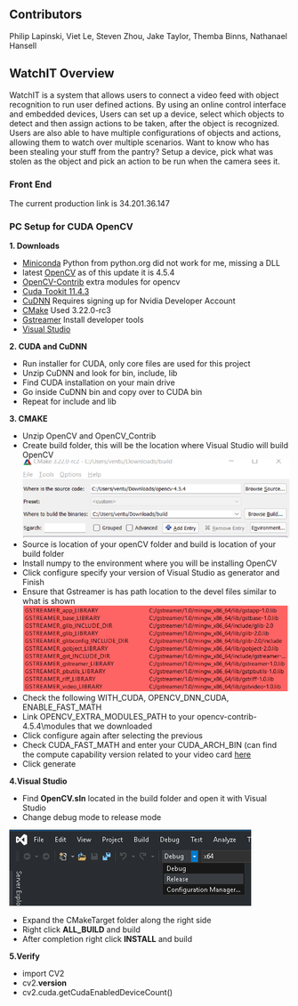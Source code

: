 ## Contributors

Philip Lapinski, Viet Le, Steven Zhou, Jake Taylor, Themba Binns, Nathanael Hansell


## WatchIT Overview
WatchIT is a system that allows users to connect a video feed with object recognition to run user defined actions. By using an online control interface and embedded devices, Users can set up a device, select which objects to detect and then assign actions to be taken, after the object is recognized. Users are also able to have multiple configurations of objects and actions, allowing them to watch over multiple scenarios. Want to know who has been stealing your stuff from the pantry? Setup a device, pick what was stolen as the object and pick an action to be run when the camera sees it.

### Front End
The current production link is 34.201.36.147

### PC Setup for CUDA OpenCV

**1. Downloads** 
* [Miniconda](https://docs.conda.io/en/latest/miniconda.html) Python from python.org did not work for me, missing a DLL
* latest [OpenCV](https://opencv.org/releases/) as of this update it is 4.5.4
* [OpenCV-Contrib](https://github.com/opencv/opencv_contrib/tree/4.5.4) extra modules for opencv
* [Cuda Tookit 11.4.3](https://developer.nvidia.com/cuda-11-4-3-download-archive?target_os=Windows&target_arch=x86_64&target_version=11&target_type=exe_local) 
* [CuDNN](https://developer.nvidia.com/rdp/cudnn-archive) Requires signing up for Nvidia Developer Account
* [CMake](https://cmake.org/download/) Used 3.22.0-rc3
* [Gstreamer](https://gstreamer.freedesktop.org/data/pkg/windows/1.18.5/mingw/gstreamer-1.0-devel-mingw-x86_64-1.18.5.msi) Install developer tools
* [Visual Studio](https://visualstudio.microsoft.com/downloads/)

**2. CUDA and CuDNN**
* Run installer for CUDA, only core files are used for this project
* Unzip CuDNN and look for bin, include, lib
* Find CUDA installation on your main drive
* Go inside CuDNN bin and copy over to CUDA bin
* Repeat for include and lib

**3. CMAKE**
* Unzip OpenCV and OpenCV_Contrib
* Create build folder, this will be the location where Visual Studio will build OpenCV
![CMAKE Location](readME/CMakeFolder.png)
* Source is location of your openCV folder and build is location of your build folder
* Install numpy to the environment where you will be installing OpenCV
* Click configure specify your version of Visual Studio as generator and Finish
* Ensure that Gstreamer is has path location to the devel files similar to what is shown
![Gstreamer](readME/Gstreamer.png)
* Check the following WITH_CUDA, OPENCV_DNN_CUDA, ENABLE_FAST_MATH
* Link OPENCV_EXTRA_MODULES_PATH to your opencv-contrib-4.5.4\modules that we downloaded
* Click configure again after selecting the previous
* Check CUDA_FAST_MATH and enter your CUDA_ARCH_BIN (can find the compute capability version related to your video card [here](https://en.wikipedia.org/wiki/CUDA)
* Click generate

**4.Visual Studio**
* Find **OpenCV.sln** located in the build folder and open it with Visual Studio
* Change debug mode to release mode 

![release](readME/vsrelease.png)
* Expand the CMakeTarget folder along the right side
* Right click **ALL_BUILD** and build
* After completion right click **INSTALL** and build

**5.Verify**
* import CV2
* cv2.__version__
* cv2.cuda.getCudaEnabledDeviceCount()
